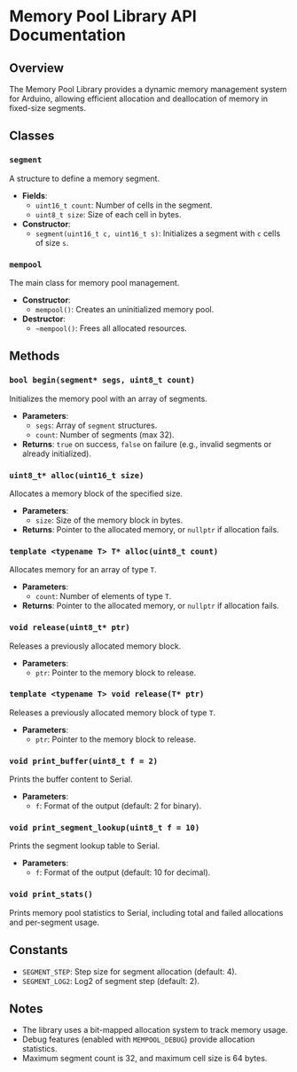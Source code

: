 # Memory Pool Library API Documentation

## Overview

The Memory Pool Library provides a dynamic memory management system for Arduino, allowing efficient allocation and deallocation of memory in fixed-size segments.

## Classes

### `segment`

A structure to define a memory segment.

- **Fields**:
  - `uint16_t count`: Number of cells in the segment.
  - `uint8_t size`: Size of each cell in bytes.
- **Constructor**:
  - `segment(uint16_t c, uint16_t s)`: Initializes a segment with `c` cells of size `s`.

### `mempool`

The main class for memory pool management.

- **Constructor**:
  - `mempool()`: Creates an uninitialized memory pool.
- **Destructor**:
  - `~mempool()`: Frees all allocated resources.

## Methods

### `bool begin(segment* segs, uint8_t count)`

Initializes the memory pool with an array of segments.

- **Parameters**:
  - `segs`: Array of `segment` structures.
  - `count`: Number of segments (max 32).
- **Returns**: `true` on success, `false` on failure (e.g., invalid segments or already initialized).

### `uint8_t* alloc(uint16_t size)`

Allocates a memory block of the specified size.

- **Parameters**:
  - `size`: Size of the memory block in bytes.
- **Returns**: Pointer to the allocated memory, or `nullptr` if allocation fails.

### `template <typename T> T* alloc(uint8_t count)`

Allocates memory for an array of type `T`.

- **Parameters**:
  - `count`: Number of elements of type `T`.
- **Returns**: Pointer to the allocated memory, or `nullptr` if allocation fails.

### `void release(uint8_t* ptr)`

Releases a previously allocated memory block.

- **Parameters**:
  - `ptr`: Pointer to the memory block to release.

### `template <typename T> void release(T* ptr)`

Releases a previously allocated memory block of type `T`.

- **Parameters**:
  - `ptr`: Pointer to the memory block to release.

### `void print_buffer(uint8_t f = 2)`

Prints the buffer content to Serial.

- **Parameters**:
  - `f`: Format of the output (default: 2 for binary).

### `void print_segment_lookup(uint8_t f = 10)`

Prints the segment lookup table to Serial.

- **Parameters**:
  - `f`: Format of the output (default: 10 for decimal).

### `void print_stats()`

Prints memory pool statistics to Serial, including total and failed allocations and per-segment usage.

## Constants

- `SEGMENT_STEP`: Step size for segment allocation (default: 4).
- `SEGMENT_LOG2`: Log2 of segment step (default: 2).

## Notes

- The library uses a bit-mapped allocation system to track memory usage.
- Debug features (enabled with `MEMPOOL_DEBUG`) provide allocation statistics.
- Maximum segment count is 32, and maximum cell size is 64 bytes.